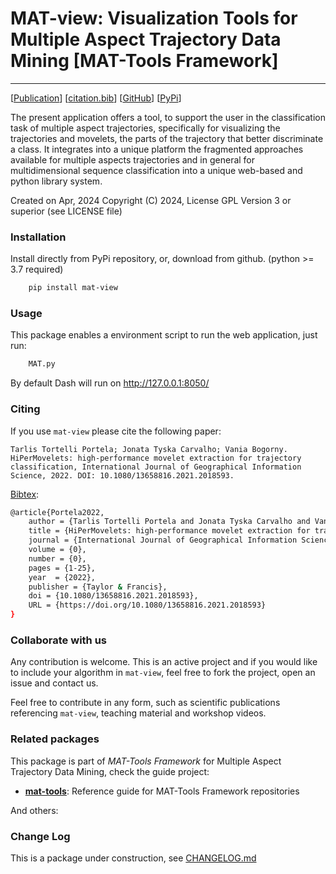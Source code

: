 # MAT-view: Visualization Tools for Multiple Aspect Trajectory Data Mining \[MAT-Tools Framework\]
---

\[[Publication](#)\] \[[citation.bib](citation.bib)\] \[[GitHub](https://github.com/mat-analysis/mat-view)\] \[[PyPi](https://pypi.org/project/mat-view/)\]


The present application offers a tool, to support the user in the classification task of multiple aspect trajectories, specifically for visualizing the trajectories and movelets, the parts of the trajectory that better discriminate a class. It integrates into a unique platform the fragmented approaches available for multiple aspects trajectories and in general for multidimensional sequence classification into a unique web-based and python library system.

Created on Apr, 2024
Copyright (C) 2024, License GPL Version 3 or superior (see LICENSE file)

### Installation

Install directly from PyPi repository, or, download from github. (python >= 3.7 required)

```bash
    pip install mat-view
```

### Usage

This package enables a environment script to run the web application, just run:

```bash
    MAT.py
```

By default Dash will run on http://127.0.0.1:8050/

### Citing

If you use `mat-view` please cite the following paper:

    Tarlis Tortelli Portela; Jonata Tyska Carvalho; Vania Bogorny. HiPerMovelets: high-performance movelet extraction for trajectory classification, International Journal of Geographical Information Science, 2022. DOI: 10.1080/13658816.2021.2018593.

[Bibtex](citation.bib):

```bash
@article{Portela2022,
    author = {Tarlis Tortelli Portela and Jonata Tyska Carvalho and Vania Bogorny},
    title = {HiPerMovelets: high-performance movelet extraction for trajectory classification},
    journal = {International Journal of Geographical Information Science},
    volume = {0},
    number = {0},
    pages = {1-25},
    year  = {2022},
    publisher = {Taylor & Francis},
    doi = {10.1080/13658816.2021.2018593},
    URL = {https://doi.org/10.1080/13658816.2021.2018593}
}
```

### Collaborate with us

Any contribution is welcome. This is an active project and if you would like to include your algorithm in `mat-view`, feel free to fork the project, open an issue and contact us.

Feel free to contribute in any form, such as scientific publications referencing `mat-view`, teaching material and workshop videos.

### Related packages

This package is part of _MAT-Tools Framework_ for Multiple Aspect Trajectory Data Mining, check the guide project:

- **[mat-tools](https://github.com/mat-analysis/mat-tools)**: Reference guide for MAT-Tools Framework repositories

And others:


### Change Log

This is a package under construction, see [CHANGELOG.md](./CHANGELOG.md)
